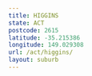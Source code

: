 ```yaml
---
title: HIGGINS
state: ACT
postcode: 2615
latitude: -35.215386
longitude: 149.029308
url: /act/higgins/
layout: suburb
---
```

